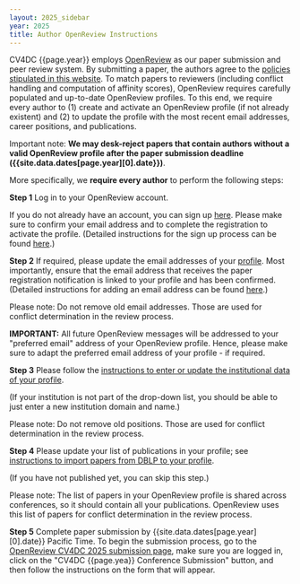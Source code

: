 ```yaml
---
layout: 2025_sidebar
year: 2025
title: Author OpenReview Instructions
---
```


CV4DC {{page.year}} employs [OpenReview](https://openreview.net) as our paper submission and peer review system.
By submitting a paper, the authors agree to the [policies stipulated in this website]({{site.url}}/{{page.year}}/policies).
To match papers to reviewers (including conflict handling and computation of affinity scores),
OpenReview requires carefully populated and up-to-date OpenReview profiles.
To this end, we require every author to (1) create and activate an OpenReview profile (if not already existent) and
(2) to update the profile with the most recent email addresses, career positions, and publications.

Important note: **We may desk-reject papers that contain authors without a valid OpenReview profile after the paper submission deadline ({{site.data.dates[page.year][0].date}})**.

More specifically, we **require every author** to perform the following steps:

**Step 1**
Log in to your OpenReview account.

If you do not already have an account, you can sign up [here](https://openreview.net/signup).
Please make sure to confirm your email address and to complete the registration to activate the profile.
(Detailed instructions for the sign up process can be found [here](https://docs.openreview.net/getting-started/creating-an-openreview-profile/signing-up-for-openreview).)

**Step 2**
If required, please update the email addresses of your [profile](https://openreview.net/profile/edit).
Most importantly, ensure that the email address that receives the paper registration notification is linked to your profile and has been confirmed.
(Detailed instructions for adding an email address can be found [here](https://docs.openreview.net/getting-started/creating-an-openreview-profile/add-or-remove-an-email-address-from-your-profile).)

Please note: Do not remove old email addresses. Those are used for conflict determination in the review process.

**IMPORTANT:** All future OpenReview messages will be addressed to your "preferred email" address of your OpenReview profile. Hence, please make sure to adapt the preferred email address of your profile - if required.

**Step 3**
Please follow the [instructions to enter or update the institutional data of your profile](https://docs.openreview.net/getting-started/creating-an-openreview-profile/entering-institutional-data).

(If your institution is not part of the drop-down list, you should be able to just enter a new institution domain and name.)

Please note: Do not remove old positions. Those are used for conflict determination in the review process.

**Step 4**
Please update your list of publications in your profile; see [instructions to import papers from DBLP to your profile](https://docs.openreview.net/getting-started/creating-an-openreview-profile/importing-papers-from-dblp).

(If you have not published yet, you can skip this step.)

Please note: The list of papers in your OpenReview profile is shared across conferences, so it should contain all your publications.
OpenReview uses this list of papers for conflict determination in the review process.

**Step 5**
Complete paper submission by {{site.data.dates[page.year][0].date}} Pacific Time.
To begin the submission process, go to the [OpenReview CV4DC 2025 submission page](https://openreview.net/group?id=ACCV/2025/Workshop/CV4DC),
make sure you are logged in, click on the "CV4DC {{page.yea}} Conference Submission" button, and then follow the instructions on the form that will appear.

<!-- ### Submission Guidelines:

All submissions will be handled electronically via the conference's OpenReview website.
By submitting a paper, the authors agree to the [policies stipulated in this website]({{site.url}}/{{page.year}}/policies).
<!-- The paper registration deadline is **May 26, 2025**, and the-->
<!-- The paper submission deadline is **{{site.data.dates[page.year][0].date}}**.
Supplementary material can be submitted until **{{site.data.dates[page.year][1].date}}**.
Note that **the authors cannot submit a paper without its registration**.

Papers are limited to eight pages, including figures and tables, in the CV4DC style.
Additional pages containing only cited references are allowed. Please refer to the following files for detailed formatting instructions:
- **[Download Author Kit]({{site.url}}/files/{{page.year}}/CV4DC{{page.year}}-author_kit.zip)**

Papers that are not properly anonymized, or do not use the template, or have more than eight pages (excluding references) will be rejected without review. -->

<!--
# Below are the old isntructions


 **1) Paper submission and review site:**

Please make sure that your browser has cookies and Javascript enabled.

Please add "email@msr-cmt.org" to your list of safe senders (whitelist) to prevent important email announcements from being blocked by spam filters.

Log into OpenReview at [https://openreview.net/](https://openreview.net/). If you do not see “Computer Vision for Developing Countries (CV4DC) Workshop” in the conference list already, click on the “All Conferences” tab and find it there. -->

<!-- **2) Setting up your profile:**

You can update your User Profile, Email, and Password by clicking on your name in the upper-right inside the Author Console and choosing the appropriate option under “General”. -->

<!-- **3) Domain Conflicts:**

When you log in for the first time, you will be asked to enter your conflict domain information. You will not be able to submit any paper without entering this information. We need to ensure conflict-free reviewing of all papers. At any time before the submission deadline, you can update this information by clicking on your name in the upper-right and entering “Domain Conflicts” under CV4DC 2025.

It is the primary author's responsibility to ensure that all authors on their paper have registered their institutional conflicts into CMT3. Each author should list domains of all institutions they have worked for, or have had very close collaboration with, within the last three years (example: mit.edu; ox.ac.uk; microsoft.com). DO NOT enter the domain of email providers such as gmail.com. This institutional conflict information will be used in conjunction with prior authorship conflict information to resolve assignments to both reviewers and area chairs. If a paper is found to have an undeclared or incorrect institutional conflict, the paper may be summarily rejected.

**4) Creating a paper submission:**

 This step must be completed by the paper **registration** deadline. After this deadline, you will not be able to register new papers, but you will be able to edit the information for existing papers.

(a) Click the “+ Create new submission” button in the upper-left to create a new submission. There, you will be prompted to enter the title, abstract, authors, and subject areas.
No further authors can be added after the paper submission.

(b) Check with your co-authors to make sure that: (1) you add them with their correct CMT3 email; and (2) they have entered their domain conflicts into CMT3 for CV4DC 2025. If you add an author with an email that is not in CMT3 and the name and organization is not automatically filled, that means they are not yet in the system, and you should make sure to check that they do not already have an account under a different email before completing the requested information to add them.

(c) Enter subject (topic) areas for your paper. You must include at least one primary area. This information is used to help assign ACs and reviewers.

**5) Paper Number**

Once you have registered your paper (i.e. title/authors), you will be assigned a paper number. Insert this into the latex or word template before generating the pdf of your paper for submission. Papers submitted without a number may not be reviewed.

**6) Submission Requirements:**

The maximum size of the abstract is 4000 characters.

The paper must be PDF only (maximum 30MB). Make sure your paper meets the formatting and anonymity requirements described above.

The supplementary material can be either PDF or ZIP only (maximum 100MB).

**7) Supplementary Material Submission:**

By the supplementary material deadline, the authors may optionally submit code and/or additional material that was ready at the time of paper submission but could not be included due to constraints of format or space. The authors should refer to the contents of the supplementary material appropriately in the paper. Reviewers will be encouraged to look at it but are not obligated to do so.

Supplementary material may include videos, proofs, additional figures or tables, more detailed analysis of experiments presented in the paper, code, or a concurrent submission to CV4DC or another conference. It may not include results on additional datasets, results obtained with an improved version of the method (e.g., following additional parameter tuning or training), or an updated or corrected version of the submission PDF. Papers with supplementary materials violating the guidelines may be summarily rejected.

**8) Code Submission and Reproducibility:**

 To improve reproducibility in AI research, we highly encourage authors to voluntarily submit their code as part of the supplementary material. Authors should also use the [Reproducibility Checklist](https://www.cs.mcgill.ca/~jpineau/ReproducibilityChecklist.pdf) as a guide for writing reproducible papers. Reviewers are encouraged to check the submitted code to ensure that the paper’s results are trustworthy and reproducible. The code should be anonymized, e.g., author names, institutions and licenses should be removed. We do not expect authors to submit private/sensitive data, only data sufficient to demonstrate the method. All code/data will be reviewed confidentially and kept private.



**Detailed supplementary material guidelines:**

(a) All supplementary material must be self-contained and zipped into a single file. The following document and media formats are allowed: avi, doc, docx, mp4, pdf, wmv. CMT imposes a 100MB limit on the size of this file. Note that you can update the file by uploading a new one (the old one will be deleted and replaced).

(b) The paper for review (PDF only) must be submitted first before the supplementary material (PDF or ZIP only) can be submitted.

(c) Code can be submitted as part of the supplementary zip file or through anonymous Github repositories (include the link in a separate text file in the supplementary zip). The link should point to a branch that will not be modified after the submission deadline.

### Rebuttal Instructions

After receiving the reviews, authors may optionally submit a rebuttal to address the reviewers' comments, which will be limited to a one page PDF file using the CV4DC 2025 Rebuttal Template.
- **[Download Rebuttal Kit]({{site.url}}/files/2025/CV4DC2025RebuttalKit.zip)**

The rebuttal must maintain anonymity and cannot include external links that reveal the author identity or circumvent the length restriction.

Responses longer than one page will simply not be reviewed. This includes responses where the margins and formatting are deemed to have been significantly altered from those specified by the style guide.

The author rebuttal is optional and is meant to provide you with an opportunity to rebut factual errors or to supply additional information requested by the reviewers. It is NOT intended to add new contributions (theorems, algorithms, experiments) that were absent in the original submission and NOT specifically requested by the reviewers. You may optionally add a figure, graph or proof to your rebuttal to better illustrate your answer to the reviewers' comments.

Reviewers should refrain from requesting significant additional experiments for the rebuttal, or penalize for lack of additional experiments. Authors should refrain from including new experimental results in the rebuttal, especially when not specifically requested to do so by the reviewers.

 -->

